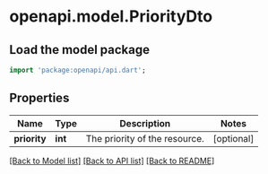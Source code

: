 # openapi.model.PriorityDto

## Load the model package
```dart
import 'package:openapi/api.dart';
```

## Properties
Name | Type | Description | Notes
------------ | ------------- | ------------- | -------------
**priority** | **int** | The priority of the resource. | [optional] 

[[Back to Model list]](../README.md#documentation-for-models) [[Back to API list]](../README.md#documentation-for-api-endpoints) [[Back to README]](../README.md)


